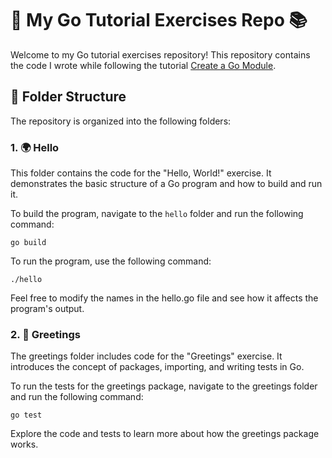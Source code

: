# 🌟 My Go Tutorial Exercises Repo 📚

Welcome to my Go tutorial exercises repository! This repository contains the code I wrote while following the tutorial [Create a Go Module](https://go.dev/doc/tutorial/create-module).

## 📂 Folder Structure

The repository is organized into the following folders:

### 1. 🌍 Hello

This folder contains the code for the "Hello, World!" exercise. It demonstrates the basic structure of a Go program and how to build and run it.

To build the program, navigate to the `hello` folder and run the following command:

```shell
go build
```

To run the program, use the following command:

```shell
./hello
```

Feel free to modify the names in the hello.go file and see how it affects the program's output.

### 2. 👋 Greetings

The greetings folder includes code for the "Greetings" exercise. It introduces the concept of packages, importing, and writing tests in Go.

To run the tests for the greetings package, navigate to the greetings folder and run the following command:

```shell
go test
```

Explore the code and tests to learn more about how the greetings package works.
